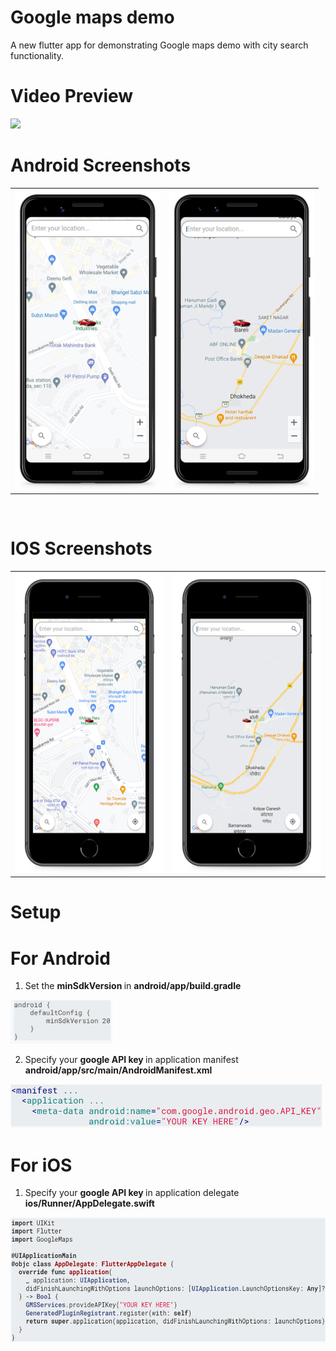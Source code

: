 # Google maps demo
A new flutter app for demonstrating Google maps demo with city search functionality.

# Video Preview
<img src="https://github.com/MarvelApps-Flutter/google_maps_demo/blob/master/screenshots/gif/demo.gif" height="480px"></td>

# Android Screenshots

<table>
  <tr>
    <td><img src="https://github.com/MarvelApps-Flutter/google_maps_demo/blob/master/screenshots/android/android1.png" height="480px"></td>
    <td><img src="https://github.com/MarvelApps-Flutter/google_maps_demo/blob/master/screenshots/android/android2.png" height="480px"></td>
  </tr>
 </table>
</br>

# IOS Screenshots

<table>
  <tr>
    <td><img src="https://github.com/MarvelApps-Flutter/google_maps_demo/blob/master/screenshots/ios/ios1.png" height="480px"></td>
    <td><img src="https://github.com/MarvelApps-Flutter/google_maps_demo/blob/master/screenshots/ios/ios2.png" height="480px"></td>
  </tr>
 </table>

 # Setup
 # For Android 
 1. Set the <b> minSdkVersion </b> in <b> android/app/build.gradle </b>

  <img src="https://github.com/MarvelApps-Flutter/google_maps_demo/blob/master/screenshots/android/build_gradle.png" height="70px">

 2. Specify your <b> google API key </b> in application manifest <b> android/app/src/main/AndroidManifest.xml </b>

  <img src="https://github.com/MarvelApps-Flutter/google_maps_demo/blob/master/screenshots/android/android_manifest.png" height="70px">

 # For iOS

 1. Specify your <b> google API key </b> in application delegate <b> ios/Runner/AppDelegate.swift </b>

  <img src="https://github.com/MarvelApps-Flutter/google_maps_demo/blob/master/screenshots/ios/appdelegate.png" height="200px">